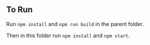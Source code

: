 ## To Run

Run `npm install` and `npm run build` in the parent folder.

Then in this folder run `npm install` and `npm start`.

